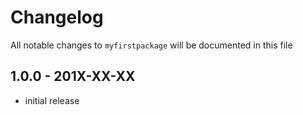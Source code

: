 # Changelog

All notable changes to `myfirstpackage` will be documented in this file

## 1.0.0 - 201X-XX-XX

- initial release
